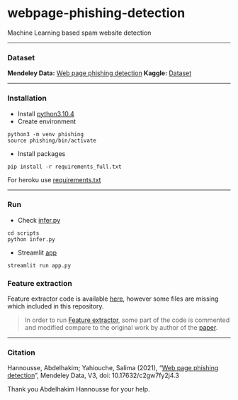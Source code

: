 # webpage-phishing-detection
Machine Learning based spam website detection

--------------------------------------------

### Dataset

**Mendeley Data:** [Web page phishing detection](https://data.mendeley.com/datasets/c2gw7fy2j4/3)
**Kaggle:** [Dataset](https://www.kaggle.com/datasets/shashwatwork/web-page-phishing-detection-dataset)

--------------------------------------------

### Installation

- Install [python3.10.4](https://www.python.org/downloads/release/python-3104/)
- Create environment
```
python3 -m venv phishing
source phishing/bin/activate
```
- Install packages
```
pip install -r requirements_full.txt
```
For heroku use [requirements.txt](/requirements.txt) 

---------------------------------------------

### Run

- Check [infer.py](/scripts/infer.py) 

```
cd scripts
python infer.py
```

- Streamlit [app](/app.py)
```
streamlit run app.py
```

### Feature extraction

Feature extractor code is available [here](https://data.mendeley.com/datasets/c2gw7fy2j4/3), however some files are missing which included in this repository.

> In order to run [Feature extractor](/scripts/feature_extractor.py), some part of the code is commented and modified compare to the original work by author of the [paper](10.1016/j.engappai.2021.104347).

----------------------------------------------

### Citation

Hannousse, Abdelhakim; Yahiouche, Salima (2021), “[Web page phishing detection](https://data.mendeley.com/datasets/c2gw7fy2j4/3)”, Mendeley Data, V3, doi: 10.17632/c2gw7fy2j4.3

Thank you Abdelhakim Hannousse for your help.




